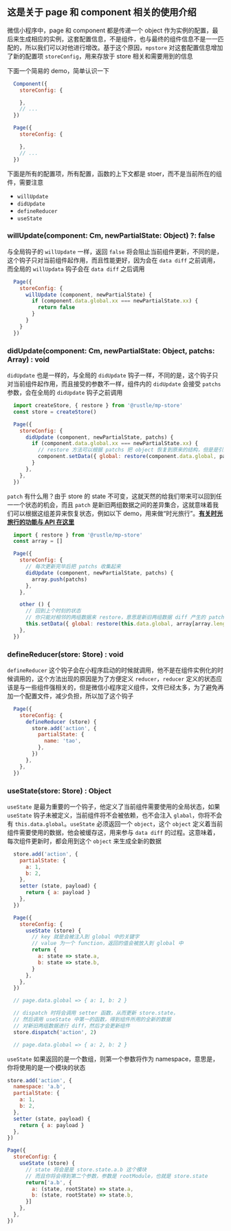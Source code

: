 ## 这是关于 page 和 component 相关的使用介绍
微信小程序中，page 和 component 都是传递一个 object 作为实例的配置，最后来生成相应的实例，这套配置信息，不是组件，也与最终的组件信息不是一一匹配的，所以我们可以对他进行增改。基于这个原因，`mpstore` 对这套配置信息增加了新的配置项 `storeConfig`，用来存放于 store 相关和需要用到的信息

下面一个简易的 demo，简单认识一下
```js
  Component({
    storeConfig: {

    },
    // ...
  })

  Page({
    storeConfig: {

    },
    // ...
  })
```

下面是所有的配置项，所有配置，函数的上下文都是 stoer，而不是当前所在的组件，需要注意
+ `willUpdate`
+ `didUpdate`
+ `defineReducer`
+ `useState`

### willUpdate(component: Cm, newPartialState: Object) ?: false
与全局钩子的 `willUpdate` 一样，返回 `false` 将会阻止当前组件更新，不同的是，这个钩子只对当前组件起作用，而且性能更好，因为会在 `data diff` 之前调用，而全局的 `willUpdata` 钩子会在 `data diff` 之后调用
```js
  Page({
    storeConfig: {
      willUpdate (component, newPartialState) {
        if (component.data.global.xx === newPartialState.xx) {
          return false
        }
      }
    }
  })
```

### didUpdate(component: Cm, newPartialState: Object, patchs: Array<patch>) : void
`didUpdate` 也是一样的，与全局的 `didUpdate` 钩子一样，不同的是，这个钩子只对当前组件起作用，而且接受的参数不一样，组件内的 `didUpdate` 会接受 `patchs` 参数，会在全局的 `didUpdate` 钩子之前调用
```js
  import createStore, { restore } from '@rustle/mp-store'
  const store = createStore()

  Page({
    storeConfig: {
      didUpdate (component, newPartialState, patchs) {
        if (component.data.global.xx === newPartialState.xx) {
          // restore 方法可以根据 patchs 把 object 恢复到原来的结构，但是是引用关系
          component.setData({ global: restore(component.data.global, patchs) })
        }
      },
    },
  })
```

`patch` 有什么用？由于 store 的 state 不可变，这就天然的给我们带来可以回到任一一个状态的机会，而且 `patch` 是新旧两组数据之间的差异集合，这就意味着我们可以根据这组差异来恢复状态，例如以下 demo，用来做“时光旅行”。**[有关时光旅行的功能与 API 在这里](./time-travel.md)**
```js
  import { restore } from '@rustle/mp-store'
  const array = []

  Page({
    storeConfig: {
      // 每次更新完毕后把 patchs 收集起来
      didUpdate (component, newPartialState, patchs) {
        array.push(patchs)
      },
    },

    other () {
      // 回到上个时刻的状态
      // 你只能对相邻的两组数据来 restore，意思是新旧两组数据 diff 产生的 patch，你也只能根据这两组数据复原
      this.setData({ global: restore(this.data.global, array[array.length - 1], 'global') })
    },
  })
```

### defineReducer(store: Store) : void
`defineReducer` 这个钩子会在小程序启动的时候就调用，他不是在组件实例化的时候调用的，这个方法出现的原因是为了方便定义 `reducer`，`reducer` 定义的状态应该是与一些组件强相关的，但是微信小程序定义组件，文件已经太多，为了避免再加一个配置文件，减少负担，所以加了这个钩子
```js
  Page({
    storeConfig: {
      defineReducer (store) {
        store.add('action', {
          partialState: {
            name: 'tao',
          },
        })
      },
    },
  })
```

### useState(store: Store) : Object
`useState` 是最为重要的一个钩子，他定义了当前组件需要使用的全局状态，如果 `useState` 钩子未被定义，当前组件将不会被依赖，也不会注入 `glabal`，你将不会有 `this.data.global`。`useState` 必须返回一个 `object`，这个 `object` 定义着当前组件需要使用的数据，他会被缓存这，用来参与 `data diff` 的过程。这意味着，每次组件更新时，都会用到这个 `object` 来生成全新的数据 
```js
  store.add('action', {
    partialState: {
      a: 1,
      b: 2,
    },
    setter (state, payload) {
      return { a: payload }
    },
  })

  Page({
    storeConfig: {
      useState (store) {
        // key 就是会被注入到 global 中的关键字
        // value 为一个 function，返回的值会被放入到 global 中
        return {
          a: state => state.a,
          b: state => state.b,
        }
      },
    },
  })

  // page.data.global => { a: 1, b: 2 }

  // dispatch 时将会调用 setter 函数，从而更新 store.state，
  // 然后调用 useState 中第一的函数，得到组件所用的全新的数据
  // 对新旧两组数据进行 diff，然后才会更新组件
  store.dispatch('action', 2)

  // page.data.global => { a: 2, b: 2 }
```

`useState` 如果返回的是一个数组，则第一个参数将作为 namespace，意思是，你将使用的是一个模块的状态
```js
store.add('action', {
  namespace: 'a.b',
  partialState: {
    a: 1,
    b: 2,
  },
  setter (state, payload) {
    return { a: payload }
  },
})

Page({
  storeConfig: {
    useState (store) {
      // state 将会是是 store.state.a.b 这个模块
      // 而且你将会得到第二个参数，参数是 rootModule，也就是 store.state
      return['a.b', {
        a: (state, rootState) => state.a,
        b: (state, rootState) => state.b,
      }]
    },
  },
})
```